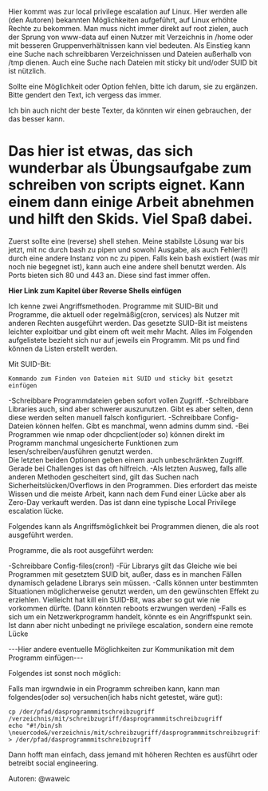 Hier kommt was zur local privilege escalation auf Linux. 
Hier werden alle (den Autoren) bekannten Möglichkeiten aufgeführt, auf Linux erhöhte Rechte zu bekommen. 
Man muss nicht immer direkt auf root zielen, auch der Sprung von www-data auf einen Nutzer mit Verzeichnis in /home oder mit besseren Gruppenverhältnissen kann viel bedeuten. 
Als Einstieg kann  eine Suche nach schreibbaren Verzeichnissen und Dateien außerhalb von /tmp dienen. 
Auch eine Suche nach Dateien mit sticky bit und/oder SUID bit ist nützlich. 

Sollte eine Möglichkeit oder Option fehlen, bitte ich darum, sie zu ergänzen. Bitte gendert den Text, ich vergess das immer. 

Ich bin auch nicht der beste Texter, da könnten wir einen gebrauchen, der das besser kann. 

Das hier ist etwas, das sich wunderbar als Übungsaufgabe zum schreiben von scripts eignet.
Kann einem dann einige Arbeit abnehmen und hilft den Skids. Viel Spaß dabei.
=======================================================

Zuerst sollte eine (reverse) shell stehen. Meine stabilste Lösung war bis jetzt, mit nc durch bash zu pipen und sowohl Ausgabe, als auch Fehler(!) durch eine andere Instanz von nc zu pipen. 
Falls kein bash existiert (was mir noch nie begegnet ist), kann auch eine andere shell benutzt werden. 
Als Ports bieten sich 80 und 443 an. Diese sind fast immer offen.

**Hier Link zum Kapitel über Reverse Shells einfügen**

Ich kenne zwei Angriffsmethoden. 
Programme mit SUID-Bit und Programme, die aktuell oder regelmäßig(cron, services) als Nutzer mit anderen Rechten ausgeführt werden. 
Das gesetzte SUID-Bit ist meistens leichter exploitbar und gibt einem oft weit mehr Macht. 
Alles im Folgenden aufgelistete bezieht sich nur auf jeweils ein Programm. Mit ps und find können da Listen erstellt werden.

Mit SUID-Bit:

    Kommando zum Finden von Dateien mit SUID und sticky bit gesetzt einfügen

-Schreibbare Programmdateien geben sofort vollen Zugriff.
-Schreibbare Libraries auch, sind aber schwerer auszunutzen. Gibt es aber selten, denn diese werden selten manuell falsch konfiguriert.
-Schreibbare Config-Dateien können helfen. Gibt es manchmal, wenn admins dumm sind.
-Bei Programmen wie nmap oder dhcpclient(oder so) können direkt im Programm manchmal ungesicherte Funktionen zum lesen/schreiben/ausführen genutzt werden.   
Die letzten beiden Optionen geben einem auch unbeschränkten Zugriff. Gerade bei Challenges ist das oft hilfreich.
-Als letzten Ausweg, falls alle anderen Methoden gescheitert sind, gilt das Suchen nach Sicherheitslücken/Overflows in den Programmen. Dies erfordert das meiste Wissen und die meiste Arbeit, kann nach dem Fund einer Lücke aber als Zero-Day verkauft werden. Das ist dann eine typische Local Privilege escalation lücke.

Folgendes kann als Angriffsmöglichkeit bei 
Programmen dienen, die als root ausgeführt 
werden.

Programme, die als root ausgeführt werden:

-Schreibbare Config-files(cron!)
-Für Librarys gilt das Gleiche wie bei Programmen mit gesetztem SUID bit, außer, dass es in manchen Fällen dynamisch geladene Librarys sein müssen. 
-Calls können unter bestimmten Situationen möglicherweise genutzt werden, um den gewünschten Effekt zu erziehlen. Vielleicht 
hat kill ein SUID-Bit, was aber so gut wie nie vorkommen dürfte. (Dann könnten reboots erzwungen werden)
-Falls es sich um ein Netzwerkprogramm handelt, könnte es ein Angriffspunkt sein. Ist dann aber nicht unbedingt ne privilege escalation, sondern eine remote Lücke

---Hier andere eventuelle Möglichkeiten zur 
Kommunikation mit dem Programm einfügen---

Folgendes ist sonst noch möglich:

Falls man irgwndwie in ein Programm 
schreiben kann, kann man folgendes(oder so) 
versuchen(ich habs nicht getestet, wäre gut):

    cp /der/pfad/dasprogrammmitschreibzugriff /verzeichnis/mit/schreibzugriff/dasprogrammmitschreibzugriff
    echo "#!/bin/sh \neuercode&/verzeichnis/mit/schreibzugriff/dasprogrammmitschreibzugriff" > /der/pfad/dasprogrammmitschreibzugriff

Dann hofft man einfach, dass jemand mit 
höheren Rechten es ausführt oder betreibt 
social engineering.

Autoren: @waweic
